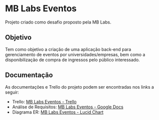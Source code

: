 # MB Labs Eventos

Projeto criado como desafio proposto pela MB Labs.


## Objetivo

Tem como objetivo a criação de uma aplicação back-end para gerenciamento de eventos por universidades/empresas, bem como a disponibilização de compra de ingressos pelo público interessado.


## Documentação

As documentações e Trello do projeto podem ser encontradas nos links a seguir:

* Trello: [MB Labs Eventos - Trello](https://trello.com/b/kEhUryrZ/mb-labs-eventos)
* Análise de Requisitos: [MB Labs Eventos - Google Docs](https://docs.google.com/document/d/1moX0l5JWiMLszgTni_W5VIgjJMLeRU8f7-XSIgIfymg/edit?usp=sharing)
* Diagrama ER: [MB Labs Eventos - Lucid Chart](https://lucid.app/lucidchart/023ce6d2-274e-459d-bb0d-c60dd810552a/edit?invitationId=inv_e6244792-cc71-49cf-a226-eaa0c689d781)
